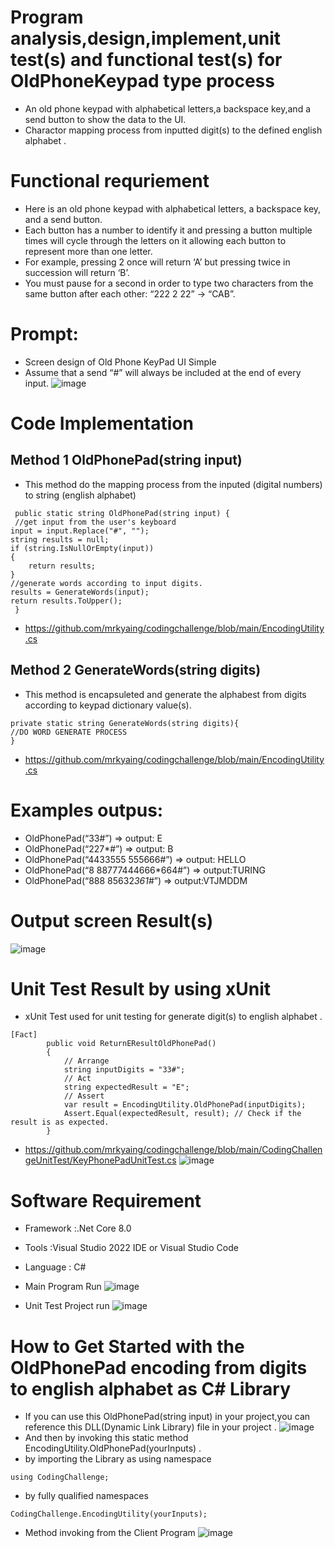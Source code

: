 # Program analysis,design,implement,unit test(s) and functional test(s) for OldPhoneKeypad type process
- An old phone keypad with alphabetical letters,a backspace key,and a send button to show the data to the UI.
- Charactor mapping process  from inputted digit(s) to the defined english alphabet .
# Functional requriement 
- Here is an old phone keypad with alphabetical letters, a backspace key, and a send button.
- Each button has a number to identify it and pressing a button multiple times will cycle through the letters on it allowing each button to represent more than one letter.
- For example, pressing 2 once will return ‘A’ but pressing twice in succession will return ‘B’.
- You must pause for a second in order to type two characters from the same button after each other: “222 2 22” -> “CAB”.
# Prompt:
- Screen design of Old Phone KeyPad UI Simple
- Assume that a send “#” will always be included at the end of every input.
 ![image](https://github.com/mrkyaing/codingchallenge/assets/9696016/36dcdeb4-7f2a-429f-a23e-185279db5a14)

# Code Implementation  
## Method 1 **OldPhonePad(string input)**
- This method do the mapping process from the inputed (digital numbers)  to string (english alphabet)
```
 public static string OldPhonePad(string input) {
 //get input from the user's keyboard
input = input.Replace("#", "");
string results = null;
if (string.IsNullOrEmpty(input))
{
    return results;
}
//generate words according to input digits.
results = GenerateWords(input);
return results.ToUpper();
 }
```
- https://github.com/mrkyaing/codingchallenge/blob/main/EncodingUtility.cs
## Method 2 **GenerateWords(string digits)**
- This method is encapsuleted and generate the alphabest from digits according to keypad dictionary value(s). 
```
private static string GenerateWords(string digits){
//DO WORD GENERATE PROCESS 
}
```
- https://github.com/mrkyaing/codingchallenge/blob/main/EncodingUtility.cs
# Examples outpus:
- OldPhonePad(“33#”) => output: E
- OldPhonePad(“227*#”) => output: B
- OldPhonePad(“4433555 555666#”) => output: HELLO
- OldPhonePad(“8 88777444666*664#”) => output:TURING
- OldPhonePad(“888 85632*361*#”) => output:VTJMDDM
# Output screen Result(s)
![image](https://github.com/mrkyaing/codingchallenge/assets/9696016/e29eeea5-bcba-4dad-bbdb-cf9374046ad3)

# Unit Test Result by using xUnit 
- xUnit Test used for unit testing for generate digit(s) to english alphabet .
```
[Fact]
        public void ReturnEResultOldPhonePad()
        {
            // Arrange
            string inputDigits = "33#";
            // Act
            string expectedResult = "E";
            // Assert
            var result = EncodingUtility.OldPhonePad(inputDigits);
            Assert.Equal(expectedResult, result); // Check if the result is as expected.
        }
```
- https://github.com/mrkyaing/codingchallenge/blob/main/CodingChallengeUnitTest/KeyPhonePadUnitTest.cs
![image](https://github.com/mrkyaing/codingchallenge/assets/9696016/3dca1a94-7943-4569-a3c9-0e025882dd60)

# Software Requirement
- Framework :.Net Core 8.0
- Tools     :Visual Studio 2022 IDE or Visual Studio Code
- Language  : C#
- Main Program Run
![image](https://github.com/mrkyaing/codingchallenge/assets/9696016/3fc776fa-c694-421b-ae50-62f4a7c92f2a)

- Unit Test Project run
![image](https://github.com/mrkyaing/codingchallenge/assets/9696016/2c92acab-af45-4e7f-989b-bc9c15dacf1d)
# How to Get Started with the OldPhonePad encoding from digits to english alphabet  as C# Library 
- If you can use this OldPhonePad(string input) in your project,you can reference this DLL(Dynamic Link Library) file in your project .
![image](https://github.com/mrkyaing/codingchallenge/assets/9696016/8cfba5be-06d2-4b7e-a0bc-4694e4ed32fd)
- And then by invoking  this static method EncodingUtility.OldPhonePad(yourInputs) .
- by importing the Library as using namespace
```
using CodingChallenge;
```
- by fully qualified namespaces 
```
CodingChallenge.EncodingUtility(yourInputs);
```
- Method invoking from the Client Program 
![image](https://github.com/mrkyaing/codingchallenge/assets/9696016/be95820e-0163-4d6b-a0db-978a207b37cf)








